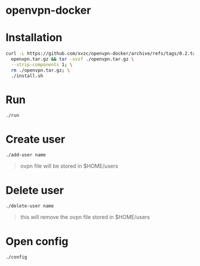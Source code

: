 # openvpn-docker

# Installation
```bash
curl -L https://github.com/xvzc/openvpn-docker/archive/refs/tags/0.2.tar.gz > \
  openvpn.tar.gz && tar -xvzf ./openvpn.tar.gz \
  --strip-components 1; \
  rm ./openvpn.tar.gz; \
  ./install.sh
```

# Run
`./run`

# Create user
`./add-user name`
> ovpn file will be stored in $HOME/users

# Delete user
`./delete-user name`
> this will remove the ovpn file stored in $HOME/users

# Open config
`./config`
